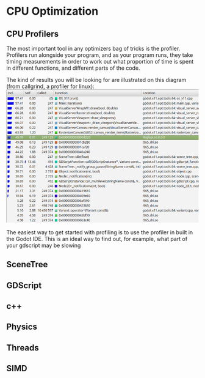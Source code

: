 # CPU Optimization

## CPU Profilers
The most important tool in any optimizers bag of tricks is the profiler. Profilers run alongside your program, and as your program runs, they take timing measurements in order to work out what proportion of time is spent in different functions, and different parts of the code.

The kind of results you will be looking for are illustrated on this diagram (from callgrind, a profiler for linux):
![valgrind](images_cpu/valgrind.png)




The easiest way to get started with profiling is to use the profiler in built in the Godot IDE. This is an ideal way to find out, for example, what part of your gdscript may be slowing 


## SceneTree

## GDScript

## c++

## Physics

## Threads

## SIMD



